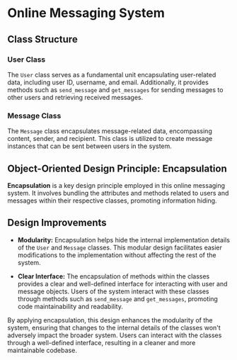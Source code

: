 # Online Messaging System

## Class Structure

### User Class
The `User` class serves as a fundamental unit encapsulating user-related data, including user ID, username, and email. Additionally, it provides methods such as `send_message` and `get_messages` for sending messages to other users and retrieving received messages.

### Message Class
The `Message` class encapsulates message-related data, encompassing content, sender, and recipient. This class is utilized to create message instances that can be sent between users in the system.

## Object-Oriented Design Principle: Encapsulation

**Encapsulation** is a key design principle employed in this online messaging system. It involves bundling the attributes and methods related to users and messages within their respective classes, promoting information hiding.

## Design Improvements

- **Modularity:** Encapsulation helps hide the internal implementation details of the `User` and `Message` classes. This modular design facilitates easier modifications to the implementation without affecting the rest of the system.

- **Clear Interface:** The encapsulation of methods within the classes provides a clear and well-defined interface for interacting with user and message objects. Users of the system interact with these classes through methods such as `send_message` and `get_messages`, promoting code maintainability and readability.

By applying encapsulation, this design enhances the modularity of the system, ensuring that changes to the internal details of the classes won't adversely impact the broader system. Users can interact with the classes through a well-defined interface, resulting in a cleaner and more maintainable codebase.

